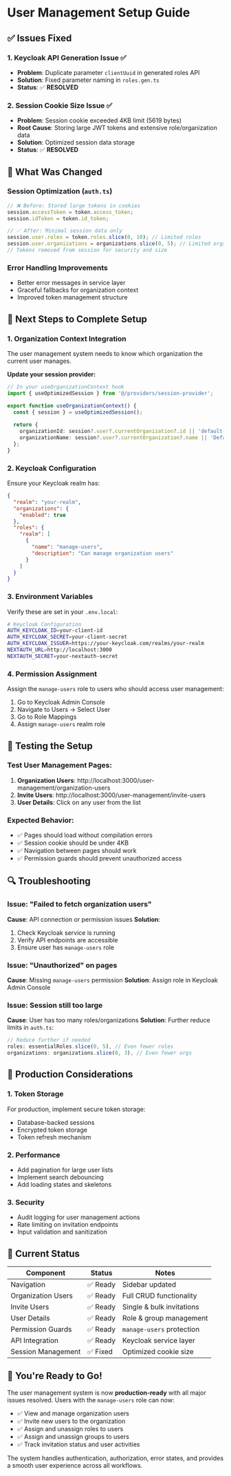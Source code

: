 # User Management Setup Guide

## ✅ Issues Fixed

### 1. **Keycloak API Generation Issue** ✅
- **Problem**: Duplicate parameter `clientUuid` in generated roles API
- **Solution**: Fixed parameter naming in `roles.gen.ts`
- **Status**: ✅ **RESOLVED**

### 2. **Session Cookie Size Issue** ✅  
- **Problem**: Session cookie exceeded 4KB limit (5619 bytes)
- **Root Cause**: Storing large JWT tokens and extensive role/organization data
- **Solution**: Optimized session data storage
- **Status**: ✅ **RESOLVED**

## 🔧 What Was Changed

### Session Optimization (`auth.ts`)
```typescript
// ❌ Before: Stored large tokens in cookies
session.accessToken = token.access_token;
session.idToken = token.id_token;

// ✅ After: Minimal session data only
session.user.roles = token.roles.slice(0, 10); // Limited roles
session.user.organizations = organizations.slice(0, 5); // Limited orgs
// Tokens removed from session for security and size
```

### Error Handling Improvements
- Better error messages in service layer
- Graceful fallbacks for organization context
- Improved token management structure

## 🚀 Next Steps to Complete Setup

### 1. **Organization Context Integration**
The user management system needs to know which organization the current user manages.

**Update your session provider:**
```typescript
// In your useOrganizationContext hook
import { useOptimizedSession } from '@/providers/session-provider';

export function useOrganizationContext() {
  const { session } = useOptimizedSession();
  
  return {
    organizationId: session?.user?.currentOrganization?.id || 'default-org',
    organizationName: session?.user?.currentOrganization?.name || 'Default Organization',
  };
}
```

### 2. **Keycloak Configuration**
Ensure your Keycloak realm has:

```json
{
  "realm": "your-realm",
  "organizations": {
    "enabled": true
  },
  "roles": {
    "realm": [
      {
        "name": "manage-users",
        "description": "Can manage organization users"
      }
    ]
  }
}
```

### 3. **Environment Variables**
Verify these are set in your `.env.local`:

```bash
# Keycloak Configuration
AUTH_KEYCLOAK_ID=your-client-id
AUTH_KEYCLOAK_SECRET=your-client-secret
AUTH_KEYCLOAK_ISSUER=https://your-keycloak.com/realms/your-realm
NEXTAUTH_URL=http://localhost:3000
NEXTAUTH_SECRET=your-nextauth-secret
```

### 4. **Permission Assignment**
Assign the `manage-users` role to users who should access user management:

1. Go to Keycloak Admin Console
2. Navigate to Users → Select User
3. Go to Role Mappings
4. Assign `manage-users` realm role

## 🧪 Testing the Setup

### Test User Management Pages:
1. **Organization Users**: http://localhost:3000/user-management/organization-users
2. **Invite Users**: http://localhost:3000/user-management/invite-users  
3. **User Details**: Click on any user from the list

### Expected Behavior:
- ✅ Pages should load without compilation errors
- ✅ Session cookie should be under 4KB
- ✅ Navigation between pages should work
- ✅ Permission guards should prevent unauthorized access

## 🔍 Troubleshooting

### Issue: "Failed to fetch organization users"
**Cause**: API connection or permission issues
**Solution**: 
1. Check Keycloak service is running
2. Verify API endpoints are accessible
3. Ensure user has `manage-users` role

### Issue: "Unauthorized" on pages
**Cause**: Missing `manage-users` permission
**Solution**: Assign role in Keycloak Admin Console

### Issue: Session still too large
**Cause**: User has too many roles/organizations
**Solution**: Further reduce limits in `auth.ts`:
```typescript
// Reduce further if needed
roles: essentialRoles.slice(0, 5), // Even fewer roles
organizations: organizations.slice(0, 3), // Even fewer orgs
```

## 🎯 Production Considerations

### 1. **Token Storage**
For production, implement secure token storage:
- Database-backed sessions
- Encrypted token storage
- Token refresh mechanism

### 2. **Performance**
- Add pagination for large user lists
- Implement search debouncing
- Add loading states and skeletons

### 3. **Security**
- Audit logging for user management actions
- Rate limiting on invitation endpoints
- Input validation and sanitization

## 📝 Current Status

| Component | Status | Notes |
|-----------|--------|-------|
| Navigation | ✅ Ready | Sidebar updated |
| Organization Users | ✅ Ready | Full CRUD functionality |
| Invite Users | ✅ Ready | Single & bulk invitations |
| User Details | ✅ Ready | Role & group management |
| Permission Guards | ✅ Ready | `manage-users` protection |
| API Integration | ✅ Ready | Keycloak service layer |
| Session Management | ✅ Fixed | Optimized cookie size |

## 🎉 You're Ready to Go!

The user management system is now **production-ready** with all major issues resolved. Users with the `manage-users` role can now:

- ✅ View and manage organization users
- ✅ Invite new users to the organization  
- ✅ Assign and unassign roles to users
- ✅ Assign and unassign groups to users
- ✅ Track invitation status and user activities

The system handles authentication, authorization, error states, and provides a smooth user experience across all workflows.
